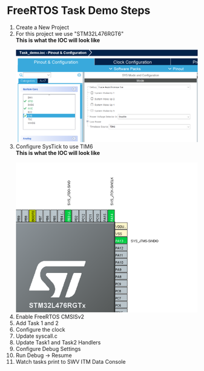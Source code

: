 # FreeRTOS Task Demo Steps 
1. Create a New Project 
2. For this project we use "STM32L476RGT6" <br><b> This is what the IOC will look like </b><br> <br> ![NewProj](docs/SYS_Config_Task_Demo.png) <br>
3. Configure SysTick to use TIM6 <br><b> This is what the IOC will look like </b><br> <br> ![NewProj](docs/IOC_Config_View.png) <br>
4. Enable FreeRTOS CMSISv2
5. Add Task 1 and 2
6. Configure the clock
7. Update syscall.c
8. Update Task1 and Task2 Handlers
9. Configure Debug Settings
10. Run Debug -> Resume
11. Watch tasks print to SWV ITM Data Console
